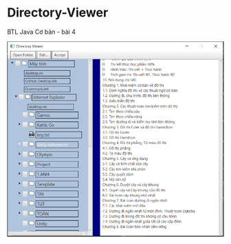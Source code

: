 # Directory-Viewer
BTL Java Cơ bản - bài 4

![alt text](https://github.com/Elytrace/Directory-Viewer/blob/preview/demo.png?raw=true)
